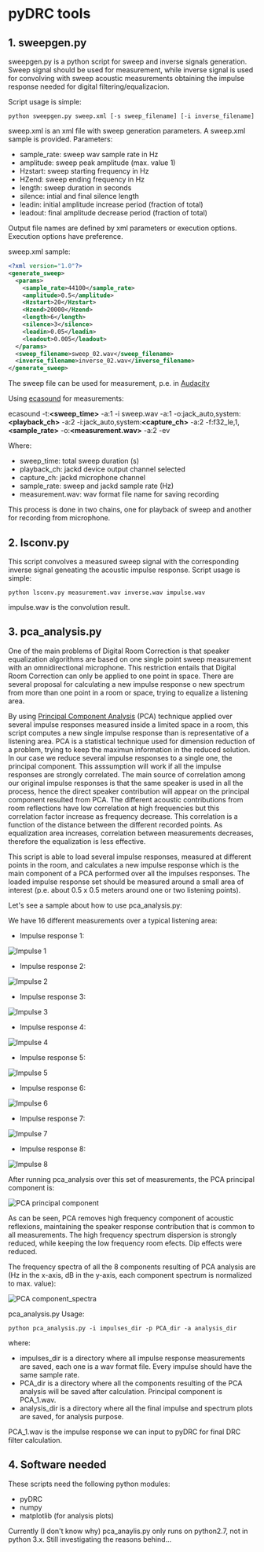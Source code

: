  # pyDRC tools
 
 ## 1. sweepgen.py
 
sweepgen.py is a python script for sweep and inverse signals generation. Sweep signal should be used for measurement, while inverse signal is used for convolving with sweep acoustic measurements obtaining the impulse response needed for digital filtering/equalizacion.
 
 Script usage is simple:
 
 `python sweepgen.py sweep.xml [-s sweep_filename] [-i inverse_filename]`

sweep.xml is an xml file with sweep generation parameters. A sweep.xml sample is provided. Parameters:

- sample_rate: sweep wav sample rate in Hz
- amplitude: sweep peak amplitude (max. value 1)
- Hzstart: sweep starting frequency in Hz
- HZend: sweep ending frequency in Hz
- length: sweep duration in seconds
- silence: intial and final silence length
- leadin: initial amplitude increase period (fraction of total)
- leadout: final amplitude decrease period (fraction of total)

Output file names are defined by xml parameters or execution options. Execution options have preference.

sweep.xml sample:

```xml
<?xml version="1.0"?>
<generate_sweep>
  <params>
    <sample_rate>44100</sample_rate>
    <amplitude>0.5</amplitude>
    <Hzstart>20</Hzstart>
    <Hzend>20000</Hzend>
    <length>6</length>
    <silence>3</silence>
    <leadin>0.05</leadin>
    <leadout>0.005</leadout>
  </params>
  <sweep_filename>sweep_02.wav</sweep_filename>
  <inverse_filename>inverse_02.wav</inverse_filename>
</generate_sweep>
```

The sweep file can be used for measurement, p.e. in [Audacity](https://www.audacityteam.org/)

Using [ecasound](https://ecasound.seul.org/) for measurements:

ecasound -t:**<sweep_time>** -a:1 -i sweep.wav -a:1 -o:jack_auto,system:**<playback_ch>** -a:2 -i:jack_auto,system:**<capture_ch>** -a:2 -f:f32_le,1,**<sample_rate>** -o:**<measurement.wav>** -a:2 -ev

Where:
 - sweep_time: total sweep duration (s)
 - playback_ch: jackd device output channel selected
 - capture_ch: jackd microphone channel
 - sample_rate: sweep and jackd sample rate (Hz)
 - measurement.wav: wav format file name for saving recording
 
 This process is done in two chains, one for playback of sweep and another for recording from microphone.

## 2. lsconv.py

This script convolves a measured sweep signal with the corresponding inverse signal geneating the acoustic impulse response. Script usage is simple:

`python lsconv.py measurement.wav inverse.wav impulse.wav`

impulse.wav is the convolution result.

## 3. pca_analysis.py

One of the main problems of Digital Room Correction is that speaker equalization algorithms are based on one single point sweep measurement with an omnidirectional microphone. This restriction entails that Digital Room Correction can only be applied to one point in space. There are several proposal for calculating a new impulse response o new spectrum from more than one point in a room or space, trying to equalize a listening area. 

By using [Principal Component Analysis](https://en.wikipedia.org/wiki/Principal_component_analysis) (PCA) technique applied over several impulse responses measured inside a limited space in a room, this script computes a new single impulse response than is representative of a listening area. PCA is a statistical technique used for dimension reduction of a problem, trying to keep the maximun information in the reduced solution. In our case we reduce several impulse responses to a single one, the principal component. This asssumption will work if all the impulse responses are strongly correlated. The main source of correlation among our original impulse responses is that the same speaker is used in all the process, hence the direct speaker contribution will appear on the principal component resulted from PCA. The different acoustic contributions from room reflections have low correlation at high frequencies but this correlation factor increase as frequency decrease. This correlation is a function of the distance between the different recorded points. As equalization area increases, correlation between measurements decreases, therefore the equalization is less effective. 

This script is able to load several impulse responses, measured at different points in the room, and calculates a new impulse response which is the main component of a PCA performed over all the impulses responses. The loaded impulse response set should be measured around a small area of interest (p.e. about 0.5 x 0.5 meters around one or two listening points). 

Let's see a sample about how to use pca_analysis.py:

We have 16 different measurements over a typical listening area:

- Impulse response 1:

![Impulse 1](sample_plots/impulse_spectrum_impulse_sweep_left_01.wav.png)

- Impulse response 2:

![Impulse 2](sample_plots/impulse_spectrum_impulse_sweep_left_02.wav.png)

- Impulse response 3:

![Impulse 3](sample_plots/impulse_spectrum_impulse_sweep_left_03.wav.png)

- Impulse response 4:

![Impulse 4](sample_plots/impulse_spectrum_impulse_sweep_left_04.wav.png)

- Impulse response 5:

![Impulse 5](sample_plots/impulse_spectrum_impulse_sweep_left_05.wav.png)

- Impulse response 6:

![Impulse 6](sample_plots/impulse_spectrum_impulse_sweep_left_06.wav.png)

- Impulse response 7:

![Impulse 7](sample_plots/impulse_spectrum_impulse_sweep_left_07.wav.png)

- Impulse response 8:

![Impulse 8](sample_plots/impulse_spectrum_impulse_sweep_left_08.wav.png)

After running pca_analysis over this set of measurements, the PCA principal component is:

![PCA principal component](sample_plots/Spectrum_PCA_principal.png)

As can be seen, PCA removes high frequency component of acoustic reflexions, maintaining the speaker response contribution that is common to all measurements. The high frequency spectrum dispersion is strongly reduced, while keeping the low frequency room efects. Dip effects were reduced.

The frequency spectra of all the 8 components resulting of PCA analysis are (Hz in the x-axis, dB in the y-axis, each component spectrum is normalized to max. value):

![PCA component_spectra](sample_plots/spectrum_PCA.png)

pca_analysis.py Usage:

`python pca_analysis.py -i impulses_dir -p PCA_dir -a analysis_dir`

where:
- impulses_dir is a directory where all impulse response measurements are saved, each one is a wav format file. Every impulse should have the same sample rate.
- PCA_dir is a directory where all the components resulting of the PCA analysis will be saved after calculation. Principal component is PCA_1.wav. 
- analysis_dir is a directory where all the final impulse and spectrum plots are saved, for analysis purpose.

PCA_1.wav is the impulse response we can input to pyDRC for final DRC filter calculation.

## 4. Software needed

These scripts need the following python modules:

- pyDRC 
- numpy
- matplotlib (for analysis plots)

Currently (I don't know why) pca_anaylis.py only runs on python2.7, not in python 3.x. Still investigating the reasons behind...


